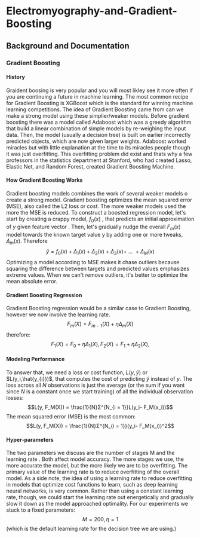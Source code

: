 # Electromyography-and-Gradient-Boosting
## Background and Documentation
### Gradient Boosting
#### History
Graident boosing is very popular and you will most likley see it more often if you are continuing a future in machine learning. The most common recipe for Gradient Boosting is XGBoost which is the standard for winning machine learning competitions. The idea of Gradient Boosting came from can we make a strong model using these simplier/weaker models. Before gradient boosting there was a model called Adaboost which was a greedy algorithm that build a linear combination of simple models by re-weighing the input data. Then, the model (usually a decision tree) is built on earlier incorrectly predicted objects, which are now given larger weights. Adaboost worked miracles but with little explanation at the time to its miracles people though it was just overfitting. This overfitting problem did exist and thats why a few professors in the statistics department at Stanford, who had created Lasso, Elastic Net, and Random Forest, created Gradient Boosting Machine. 

#### How Gradient Boosting Works
Gradient boosting models combines the work of several weaker models o create a strong model.  Gradient boosting optimizes the mean squared error (MSE), also called the L2 loss or cost. The more weaker models used the more the MSE is reduced. To construct a boosted regression model, let's start by creating a crappy model, $f_{0}(x)$ , that predicts an initial approximation of $y$ given feature vector . Then, let's gradually nudge the overall $F_{m}(x)$ model towards the known target value y by adding one or more tweaks, $\Delta_m(x)$. Therefore 
$$\hat{y}= f_{0}(x) + \Delta_1(x) + \Delta_2(x) + \Delta_3(x) +\ ... \ + \Delta_M(x)$$ 
Optimizing a model according to MSE makes it chase outliers because squaring the difference between targets and predicted values emphasizes extreme values. When we can't remove outliers, it's better to optimize the mean absolute error.

#### Gradient Boosting Regression
Gradient Boosting regression would be a similar case 
to Gradient Boosting, however we now involve the learning rate.
$$F_m(X) = F_{m-1}(X) + ηΔ_m(X)$$
therefore:
$$F_1(X) = F_{0} + ηΔ_1(X),  F_2(X) = F_{1} + ηΔ_2(X),$$

#### Modeling Performance
To answer that, we need a loss or cost function, $L(y,\hat{y})$ or $L(y_i,\hat{y_{i}})$, that computes the cost of predicting $\hat{y}$ instead of $y$. The loss across all $N$ observations is just the average (or the sum if you want since $N$ is a constant once we start training) of all the individual observation losses:
$$L(y, F_M(X)) = \frac{1}{N}Σ^{N_{i = 1}}L(y_i- F_M(x_i))$$
The mean squared error (MSE) is the most common:
$$L(y, F_M(X)) = \frac{1}{N}Σ^{N_{i = 1}}(y_i- F_M(x_i))^2$$

#### Hyper-parameters
The two parameters we discuss are the number of stages M and the learning rate . Both affect model accuracy. The more stages we use, the more accurate the model, but the more likely we are to be overfitting. The primary value of the learning rate is to reduce overfitting of the overall model. As a side note, the idea of using a learning rate to reduce overfitting in models that optimize cost functions to learn, such as deep learning neural networks, is very common. Rather than using a constant learning rate, though, we could start the learning rate out energetically and gradually slow it down as the model approached optimality. For our experiments we stuck to a fixed parameters:
$$M = 200, η = 1$$ (which is the default learning rate for the decision tree we are using.)

